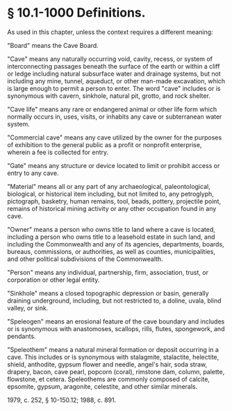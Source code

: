 # § 10.1-1000 Definitions.

<p>As used in this chapter, unless the context requires a different meaning:</p><p>"Board" means the Cave Board.</p><p>"Cave" means any naturally occurring void, cavity, recess, or system of interconnecting passages beneath the surface of the earth or within a cliff or ledge including natural subsurface water and drainage systems, but not including any mine, tunnel, aqueduct, or other man-made excavation, which is large enough to permit a person to enter. The word "cave" includes or is synonymous with cavern, sinkhole, natural pit, grotto, and rock shelter.</p><p>"Cave life" means any rare or endangered animal or other life form which normally occurs in, uses, visits, or inhabits any cave or subterranean water system.</p><p>"Commercial cave" means any cave utilized by the owner for the purposes of exhibition to the general public as a profit or nonprofit enterprise, wherein a fee is collected for entry.</p><p>"Gate" means any structure or device located to limit or prohibit access or entry to any cave.</p><p>"Material" means all or any part of any archaeological, paleontological, biological, or historical item including, but not limited to, any petroglyph, pictograph, basketry, human remains, tool, beads, pottery, projectile point, remains of historical mining activity or any other occupation found in any cave.</p><p>"Owner" means a person who owns title to land where a cave is located, including a person who owns title to a leasehold estate in such land, and including the Commonwealth and any of its agencies, departments, boards, bureaus, commissions, or authorities, as well as counties, municipalities, and other political subdivisions of the Commonwealth.</p><p>"Person" means any individual, partnership, firm, association, trust, or corporation or other legal entity.</p><p>"Sinkhole" means a closed topographic depression or basin, generally draining underground, including, but not restricted to, a doline, uvala, blind valley, or sink.</p><p>"Speleogen" means an erosional feature of the cave boundary and includes or is synonymous with anastomoses, scallops, rills, flutes, spongework, and pendants.</p><p>"Speleothem" means a natural mineral formation or deposit occurring in a cave. This includes or is synonymous with stalagmite, stalactite, helectite, shield, anthodite, gypsum flower and needle, angel's hair, soda straw, drapery, bacon, cave pearl, popcorn (coral), rimstone dam, column, palette, flowstone, et cetera. Speleothems are commonly composed of calcite, epsomite, gypsum, aragonite, celestite, and other similar minerals.</p><p>1979, c. 252, § 10-150.12; 1988, c. 891.</p>